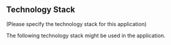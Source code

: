 ## Technology Stack
(Please specify the technology stack for this application)

The following technology stack might be used in the application.

